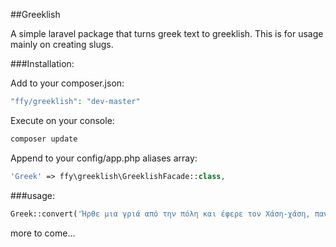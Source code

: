 ##Greeklish

A simple laravel package that turns greek text to greeklish.
This is for usage mainly on creating slugs.

###Installation:

Add to your composer.json:
```php
"ffy/greeklish": "dev-master"
```
Execute on your console:        
```php
composer update
```

Append to your config/app.php aliases array:
```php
'Greek' => ffy\greeklish\GreeklishFacade::class,
```
    
###usage:
```php
Greek::convert('Ήρθε μια γριά από την πόλη και έφερε τον Χάση-χάση, παναγίτσα μου να χάσει!')
```

more to come...